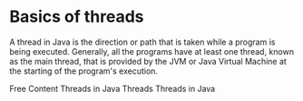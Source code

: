 # Basics of threads

A thread in Java is the direction or path that is taken while a program is being executed. Generally, all the programs have at least one thread, known as the main thread, that is provided by the JVM or Java Virtual Machine at the starting of the program's execution.

<ResourceGroupTitle>Free Content</ResourceGroupTitle>
<BadgeLink colorScheme='blue' badgeText='Official Site' href='https://docs.oracle.com/javase/7/docs/api/java/lang/Thread.html'>Threads in Java</BadgeLink>
<BadgeLink colorScheme='yellow' badgeText='Read' href='https://www.javatpoint.com/how-to-create-a-thread-in-java'>Threads</BadgeLink>
<BadgeLink colorScheme='purple' badgeText='Watch' href='https://youtu.be/TCd8QIS-2KI'>Threads in Java</BadgeLink>
